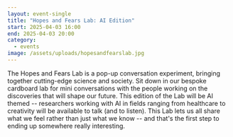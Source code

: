 ```yaml
---
layout: event-single
title: "Hopes and Fears Lab: AI Edition"
start: 2025-04-03 16:00
end: 2025-04-03 20:00
category:
  - events
image: /assets/uploads/hopesandfearslab.jpg
---
```

The Hopes and Fears Lab is a pop-up conversation experiment, bringing together cutting-edge science and society. Sit down in our bespoke cardboard lab for mini conversations with the people working on the discoveries that will shape our future. This edition of the Lab will be AI themed -- researchers working with AI in fields ranging from healthcare to creativity will be available to talk (and to listen). This Lab lets us all share what we feel rather than just what we know -- and that's the first step to ending up somewhere really interesting.